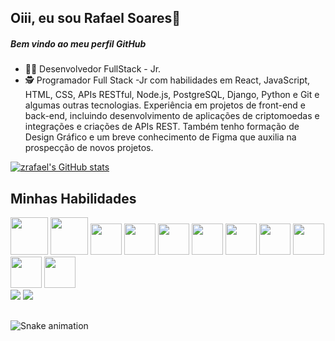 ## Oiii, eu sou Rafael Soares👋
##### Bem vindo ao meu perfil GitHub

- 👨‍💻 Desenvolvedor FullStack - Jr.
- 🕵️ Programador Full Stack -Jr com habilidades em React, JavaScript, HTML, CSS, APIs RESTful, Node.js, PostgreSQL, Django, Python e Git e algumas outras tecnologias. Experiência em projetos de front-end e back-end, incluindo desenvolvimento de aplicações de criptomoedas e integrações e criações de APIs REST. Também tenho formação de Design Gráfico e um breve conhecimento de Figma que auxilia na prospecção de novos projetos. 


[![zrafael's GitHub stats](https://github-readme-stats.vercel.app/api?username=zrafael012&theme=tokyonight)](https://github.com/zRafael012)


## Minhas Habilidades
<div align="left">
    <img src="https://cdn.jsdelivr.net/gh/devicons/devicon/icons/html5/html5-original-wordmark.svg" width="60" height="60"/> 
    <img src="https://cdn.jsdelivr.net/gh/devicons/devicon/icons/css3/css3-original-wordmark.svg" width="60" height="60"/> 
    <img src="https://cdn.jsdelivr.net/gh/devicons/devicon/icons/javascript/javascript-original.svg" width="50" height="50"/> 
    <img src="https://cdn.jsdelivr.net/gh/devicons/devicon/icons/react/react-original-wordmark.svg" width="50" height="50"/> 
    <img src="https://cdn.jsdelivr.net/gh/devicons/devicon/icons/typescript/typescript-original.svg" width="50" height="50"/> 
    <img src="https://cdn.jsdelivr.net/gh/devicons/devicon/icons/postgresql/postgresql-original-wordmark.svg" width="50" height="50"/> 
    <img src="https://cdn.jsdelivr.net/gh/devicons/devicon/icons/nodejs/nodejs-plain.svg" width="50" height="50"/> 
    <img src="https://cdn.jsdelivr.net/gh/devicons/devicon/icons/python/python-original-wordmark.svg" width="50" height="50"/>
    <img src="https://cdn.jsdelivr.net/gh/devicons/devicon/icons/django/django-plain-wordmark.svg"  width="50" height="50"/>
    <img src="https://cdn.jsdelivr.net/gh/devicons/devicon/icons/docker/docker-original-wordmark.svg" width="50" height="50" />        
    <img src="https://cdn.jsdelivr.net/gh/devicons/devicon/icons/git/git-original.svg" width="50" height="50" />

</div><div> 
  <a href="https://www.linkedin.com/in/zrafael" target="_blank"><img src="https://img.shields.io/badge/-LinkedIn-%230077B5?style=for-the-badge&logo=linkedin&logoColor=white" target="_blank"></a> 
  <a href="https://kenzieacademybrasil.slack.com/team/U03DYEHJLNR" target="_blank"><img src="https://img.shields.io/badge/Slack-4A154B?style=for-the-badge&logo=slack&logoColor=white" target="_blank"></a>
  
  
  ##
    
  ![Snake animation](https://github.com/zRafael/)
    
</div>
